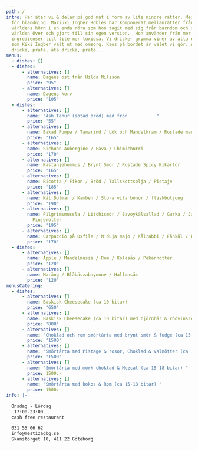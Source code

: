 ```yaml
---
path: /
intro: Här äter vi & delar på god mat i form av lite mindre rätter. Mestiza står
  för blandning. Mariuxi Ingber Robles har komponerat mellanrätter från alla
  världens hörn i en enda röra som hon tagit med sig från barndom och resor
  världen över och gjort till sin egen version.  Hon använder från mer enkla
  ingredienser till lite mer luxiösa. Vi dricker grymma viner av alla dess slag,
  som Kiki Ingber valt ut med omsorg. Kaos på bordet är valet vi gör. Äta,
  dricka, prata, äta dricka, prata...
menus:
  - dishes: []
  - dishes:
      - alternatives: []
        name: Dagens ost från Hilda Nilsson
        price: "95"
      - alternatives: []
        name: Dagens korv
        price: "105"
  - dishes:
      - alternatives: []
        name: "Ash Tanur (sotad bröd) med frön           "
        price: "55"
      - alternatives: []
        name: Bakad Pumpa / Tamarind / Lök och Mandelkräm / Rostade mandlar
        price: "165"
      - alternatives: []
        name: Sichuan Aubergine / Fava / Chimichurri
        price: "170"
      - alternatives: []
        name: Kastanjehummus / Brynt Smör / Rostade Spicy Kikärtor
        price: "165"
      - alternatives: []
        name: Ricotta / Fikon / Bröd / Tallskottsolja / Pistaje
        price: "185"
      - alternatives: []
        name: Kål Dolmar / Kamben / Stora vita bönor / fläskbuljong
        price: "190"
      - alternatives: []
        name: Pilgrimsmussla / Litchismör / Savoykålsallad / Gurka / Jalapeño /
          Pinjenötter
        price: "195"
      - alternatives: []
        name: Carpaccio på Oxfile / N'duja majo / Kålrabbi / Fänkål / Ramslöksvinagrette
        price: "170"
  - dishes:
      - alternatives: []
        name: Äpple / Mandelmassa / Rom / Kolasås / Pekannötter
        price: "120"
      - alternatives: []
        name: Maräng / Blåbäszabayonne / Hallonsås
        price: "120"
menusCatering:
  - dishes:
      - alternatives: []
        name: Baskisk Cheesecake (ca 10 bitar)
        price: "650"
      - alternatives: []
        name: Baskisk Cheesecake (ca 10 bitar) med björnbär & rödvinsreduktion
        price: "800"
      - alternatives: []
        name: "Choklad och rom smörtårta med brynt smör & fudge (ca 15-18 bitar) "
        price: "1500"
      - alternatives: []
        name: "Smörtårta med Pistage & rosor, Choklad & Valnötter (ca 15-18 bitar) "
        price: "1500"
      - alternatives: []
        name: "Smörtårta med mörk choklad & Mezcal (ca 15-18 bitar) "
        price: 1500:-
      - alternatives: []
        name: "Smörtårta med kokos & Rom (ca 15-18 bitar) "
        price: 1500:-
info: |-
  
  Onsdag - Lördag
   17:00-23:00
  cash free restaurant
  -
  031 55 06 62
  info@mestizagbg.se
  Skanstorget 10, 411 22 Göteborg
---
```

